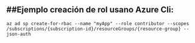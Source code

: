 ##Ejemplo creación de rol usano Azure Cli:
------------------------------------------------
```
az ad sp create-for-rbac --name "myApp" --role contributor --scopes /subscriptions/{subscription-id}/resourceGroups/{resource-group} --json-auth

```
